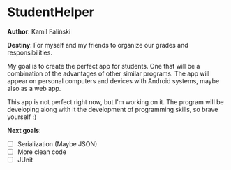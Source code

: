 # StudentHelper

__Author__: Kamil Faliński

__Destiny__: For myself and my friends to organize our grades and responsibilities.

My goal is to create the perfect app for students. One that will be a combination of the advantages of other similar programs. The app will appear on personal computers and devices with Android systems, maybe also as a web app.

This app is not perfect right now, but I'm working on it. The program will be developing along with it the development of programming skills, so brave yourself :)

__Next goals__:
 - [ ] Serialization (Maybe JSON)
 - [ ] More clean code
 - [ ] JUnit
